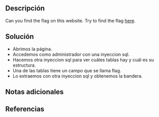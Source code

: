 ## Descripción
Can you find the flag on this website. Try to find the flag [here](http://saturn.picoctf.net:53851/).
## Solución
- Abrimos la página.
- Accedemos como administrador con una inyeccion sql.
- Hacemos otra inyeccion sql para ver cuáles tablas hay y cuál es su estructura.
- Una de las tablas tiene un campo que se llama flag.
- Lo extraemos con otra inyeccion sql y obtenemos la bandera.
## Notas adicionales
## Referencias
